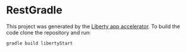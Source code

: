 # RestGradle

This project was generated by the [Liberty app accelerator](https://liberty-app-accelerator.wasdev.developer.ibm.com/start/api/). To build the code clone the repository and run:

```
gradle build libertyStart
```